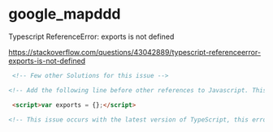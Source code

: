 # google_mapddd

Typescript ReferenceError: exports is not defined

https://stackoverflow.com/questions/43042889/typescript-referenceerror-exports-is-not-defined

```html
 <!-- Few other Solutions for this issue -->

<!-- Add the following line before other references to Javascript. This is a nice little hack. -->

 <script>var exports = {};</script>

<!-- This issue occurs with the latest version of TypeScript, this error can be eliminated by referring to typescript version 2.1.6 -->
```